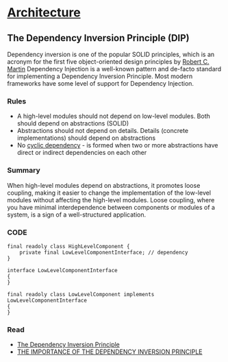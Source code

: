 # [Architecture](README.md)

## The Dependency Inversion Principle (DIP)
Dependency inversion is one of the popular SOLID principles, which is an acronym for the first five object-oriented design principles by [Robert C. Martin](http://cleancoder.com/files/about.md)
Dependency Injection is a well-known pattern and de-facto standard for implementing a Dependency Inversion Principle.
Most modern frameworks have some level of support for Dependency Injection.

### Rules
* A high-level modules should not depend on low-level modules. Both should depend on abstractions (SOLID)
* Abstractions should not depend on details. Details (concrete implementations) should depend on abstractions
* No [cyclic dependency](https://www.sciencedirect.com/topics/computer-science/cyclic-dependency) - is formed when two or more abstractions have direct or indirect dependencies on each other

### Summary
When high-level modules depend on abstractions, it promotes loose coupling, making it easier to change the implementation of the low-level modules without affecting the high-level modules.
Loose coupling, where you have minimal interdependence between components or modules of a system, is a sign of a well-structured application.

### CODE

```
final readoly class HighLevelComponent {
    private final LowLevelComponentInterface; // dependency
}

interface LowLevelComponentInterface 
{ 
}

final readoly class LowLevelComponent implements LowLevelComponentInterface 
{
}
```

### Read
* [The Dependency Inversion Principle](https://web.archive.org/web/20110714224327/http://www.objectmentor.com/resources/articles/dip.pdf)
* [THE IMPORTANCE OF THE DEPENDENCY INVERSION PRINCIPLE](https://www.tripled.io/07/05/2019/dependency-inversion-principle/)